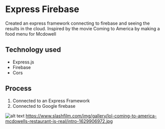 # Express Firebase 

Created an express framework connecting to firebase and seeing the results in the cloud. Inspired by the movie Coming to America by making a food menu for Mcdowell 


## Technology used 
* Express.js 
* Firebase 
* Cors 

## Process 
1. Connected to an Express Framework 
2. Connected to Google firebase 

![alt text](images/your-image-file-name.extension)
 https://www.slashfilm.com/img/gallery/lol-coming-to-america-mcdowells-restaurant-is-real/intro-1629906972.jpg